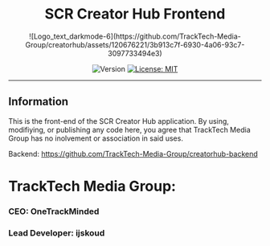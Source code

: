 <div align="center">
    <h1>SCR Creator Hub Frontend</h1>
  ![Logo_text_darkmode-6](https://github.com/TrackTech-Media-Group/creatorhub/assets/120676221/3b913c7f-6930-4a06-93c7-3097733494e3)
  <p></p>
  
  <p align="center">
    <img alt="Version" src="https://img.shields.io/badge/version-1.0.0-blue.svg" />
    <a href="/LICENSE" target="_blank">
      <img alt="License: MIT" src="https://img.shields.io/badge/License-None-yellow.svg" />
    </a>
  </p>
</div>

---


## Information

This is the front-end of the SCR Creator Hub application.
By using, modifiying, or publishing any code here, you agree that TrackTech Media Group has no inolvement or association in said uses. 

Backend: 
https://github.com/TrackTech-Media-Group/creatorhub-backend

# TrackTech Media Group:
### CEO: OneTrackMinded
### Lead Developer: ijskoud
